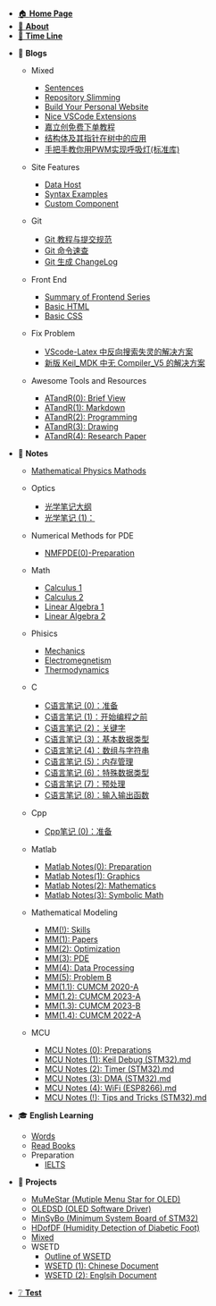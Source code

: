 - [🏠 **Home Page**](HOMEPAGE.md)
- [👋 **About**](README.md)
- [📃 **Time Line**](TimeLine.md)
<!-- - [📰 **To Be Dealing With**](ToBeDealingWith.md) -->




- 📓 **Blogs**
  - Mixed <!-- empty line is necessary to avoid the error -->

    - [Sentences](Blogs/Mixed/Sentences.md)  
    - [Repository Slimming](Blogs/Mixed/RepoSlimming.md)
    - [Build Your Personal Website](Blogs/Mixed/BuildYourSite.md)
    - [Nice VSCode Extensions](Blogs/Mixed/Nice%20VSCode%20Extenstions.md)
    - [嘉立创免费下单教程](Blogs/Mixed/嘉立创免费下单教程.md)
    - [结构体及其指针在树中的应用](Blogs/Mixed/结构体及其指针在树中的应用.md)
    - [手把手教你用PWM实现呼吸灯(标准库)](Blogs/Mixed/手把手教你用PWM实现呼吸灯(标准库).md)
  - Site Features
    - [Data Host](Blogs/SiteFeatures/Data%20Host.md)
    - [Syntax Examples](Blogs/SiteFeatures/Syntax%20Examples.md)
    - [Custom Component](Blogs/SiteFeatures/Custom%20Component.md)
  - Git
    - [Git 教程与提交规范](Blogs/Git/Git教程与提交规范.md)
    - [Git 命令速查](Blogs/Git/Git命令速查.md)
    - [Git 生成 ChangeLog](Blogs/Git/Git生成ChangeLog.md)
  - Front End
    - [Summary of Frontend Series](Blogs/FrontEnd/Summary%20of%20Front%20End%20Series.md)
    - [Basic HTML](Blogs/FrontEnd/Basic%20HTML.md)
    - [Basic CSS](Blogs/FrontEnd/Basic%20CSS.md)
  - Fix Problem
    - [VScode-Latex 中反向搜索失灵的解决方案](Blogs/FixProblem/VScode-Latex中反向搜索失灵的解决方案.md)
    - [新版 Keil_MDK 中无 Compiler_V5 的解决方案](Blogs/FixProblem/新版keil_MDK中无compiler_v5的解决方案.md)
  - Awesome Tools and Resources
    - [ATandR(0): Brief View](Blogs/ATandR/ATandR(0)-BriefView.md)
    - [ATandR(1): Markdown](Blogs/ATandR/ATandR(1)-Markdown.md)
    - [ATandR(2): Programming](Blogs/ATandR/ATandR(2)-Programming.md)
    - [ATandR(3): Drawing](Blogs/ATandR/ATandR(3)-Drawing.md)
    - [ATandR(4): Research Paper](Blogs/ATandR/ATandR(4)-ResearchPaper.md)


- 📖 **Notes**
  - [Mathematical Physics Mathods](Notes/Phisics/MathematicalPhysicsMathods.md)
  - Optics

    - [光学笔记大纲](Notes/Optics/OpticsNotes(0)-Preparation.md)
    - [光学笔记 (1)：](Notes/Optics/OpticsNotes(1)-.md)
  - Numerical Methods for PDE
    - [NMFPDE(0)-Preparation](Notes/NumericalMethodsForPDE/NMFPDE(0)-Preparation.md)
  - Math
    - [Calculus 1](Notes/Math/Calculus1Notes.md)
    - [Calculus 2](Notes/Math/Calculus2Notes.md)
    - [Linear Algebra 1](Notes/Math/LinearAlgebra1Notes.md)
    - [Linear Algebra 2](Notes/Math/LinearAlgebra2Notes.md)
  - Phisics
    - [Mechanics](Notes/Phisics/Mecanics%20notes.md)
    - [Electromegnetism](Notes/Phisics/Electromegnetism%20Notes.md)
    - [Thermodynamics](Notes/Phisics/Thermodynamics%20notes.md)
  - C
    - [C语言笔记 (0)：准备](Notes/C/CNotes(0)-Preparation.md)
    - [C语言笔记 (1)：开始编程之前](Notes/C/CNotes(1)-BeforeStarting.md)
    - [C语言笔记 (2)：关键字](Notes/C/CNotes(2)-MemoryAndKeywords.md)
    - [C语言笔记 (3)：基本数据类型](Notes/C/CNotes(3)-DataTypes.md)
    - [C语言笔记 (4)：数组与字符串](Notes/C/CNotes(4)-ArrayAndString.md)
    - [C语言笔记 (5)：内存管理](Notes/C/CNotes(5)-MemoryManagement.md)
    - [C语言笔记 (6)：特殊数据类型](Notes/C/CNotes(6)-SpecialDataTypes.md)
    - [C语言笔记 (7)：预处理](Notes/C/CNotes(7)-Preproccess.md)
    - [C语言笔记 (8)：输入输出函数](Notes/C/CNotes(8)-IOFunctions.md)
  - Cpp
    - [Cpp笔记 (0)：准备](Notes/Cpp/CppNotes(0)-Preparation.md)
  - Matlab
    - [Matlab Notes(0): Preparation](Notes/Matlab/MatlabNotes(0)-Preparation.md)
    - [Matlab Notes(1): Graphics](Notes/Matlab/MatlabNotes(1)-Graphics.md)
    - [Matlab Notes(2): Mathematics](Notes/Matlab/MatlabNotes(2)-Mathematics.md)
    - [Matlab Notes(3): Symbolic Math](Notes/Matlab/MatlabNotes(3)-SymbolicMath.md)
  - Mathematical Modeling
    - [MM(!): Skills](Notes/MathematicalModeling/MM(!)-Skills.md)
    - [MM(1): Papers](Notes/MathematicalModeling/MM(1)-Papers.md)
    - [MM(2): Optimization](Notes/MathematicalModeling/MM(2)-Optimization.md)
    - [MM(3): PDE](Notes/MathematicalModeling/MM(3)-PDE.md)
    - [MM(4): Data Processing](Notes/MathematicalModeling/MM(4)-DataProcessing.md)
    - [MM(5): Problem B](Notes/MathematicalModeling/MM(5)-ProblemB.md)
    - [MM(1.1): CUMCM 2020-A](Notes/MathematicalModeling/MM(1.1)-CUMCM2020A.md)
    - [MM(1.2): CUMCM 2023-A](Notes/MathematicalModeling/MM(1.2)-CUMCM2023A.md)
    - [MM(1.3): CUMCM 2023-B](Notes/MathematicalModeling/MM(1.3)-CUMCM2023B.md)
    - [MM(1.4): CUMCM 2022-A](Notes/MathematicalModeling/MM(1.4)-CUMCM2022A.md)
  - MCU
    - [MCU Notes (0): Preparations](Notes/MCU/MCUNotes(0)-Preparations.md)
    - [MCU Notes (1): Keil Debug (STM32).md](Notes/MCU/MCUNotes(1)-KeilDebug(STM32).md)
    - [MCU Notes (2): Timer (STM32).md](Notes/MCU/MCUNotes(2)-Timer(STM32).md)
    - [MCU Notes (3): DMA (STM32).md](Notes/MCU/MCUNotes(3)-DMA(STM32).md)
    - [MCU Notes (4): WiFi (ESP8266).md](Notes/MCU/MCUNotes(4)-WiFi(ESP8266).md)
    - [MCU Notes (!): Tips and Tricks (STM32).md](Notes/MCU/MCUNotes(!)-TipsAndTricks(STM32).md)

- 🎓 **English Learning**
  - [Words](EnglishLearning/Words.md)
  - [Read Books](EnglishLearning/ReadBooks.md)
  - Preparation
    - [IELTS](EnglishLearning/Preparation/IELTS.md)



- 📝 **Projects**

  - [MuMeStar (Mutiple Menu Star for OLED)](Projects/MuMeStar%20(Mutiple%20Menu%20Star%20for%20OLED)%20详解.md)
  - [OLEDSD (OLED Software Driver)](Projects/OLEDSD%20(OLED%20Software%20Driver).md)
  - [MinSyBo (Minimum System Board of STM32)](Projects/MinSyBo%20(Minimum%20System%20Board%20of%20STM32)%20详解.md)
  - [HDofDF (Humidity Detection of Diabetic Foot)](Projects/HDofDF.md)
  - [Mixed](Projects/Mixed.md)
  - WSETD
    - [Outline of WSETD](Projects/WSETD/OutlineOfWSETD.md)
    - [WSETD (1): Chinese Document](Projects/WSETD/WSETD(1)-ChineseDocument.md)
    - [WSETD (2): Englsih Document](Projects/WSETD/WSETD(2)-EnglishDocument.md)



- [❔ **Test**](Test.md)
<!-- 🔗 -->